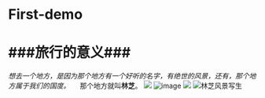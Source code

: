 # First-demo

###旅行的意义###
==========================
*想去一个地方，是因为那个地方有一个好听的名字，有绝世的风景，还有，那个地方属于我们的国度。*    
  那个地方就叫**林芝**。
![](https://timgsa.baidu.com/timg?image&quality=80&size=b9999_10000&sec=1492156570088&di=7d1ffedd6d16f434277f73d65f0f5891&imgtype=jpg&src=http%3A%2F%2Fimg3.imgtn.bdimg.com%2Fit%2Fu%3D1932411790%2C1237640318%26fm%3D214%26gp%3D0.jpg"边境小城林芝")
![image](https://timgsa.baidu.com/timg?image&quality=80&size=b9999_10000&sec=1492156965911&di=f32d7e879d5f7c437434e54f45ccd427&imgtype=0&src=http%3A%2F%2Fwww.369lvyouwang.com%2Fupload%2F20160217%2F201602171718563008.jpg)
![](https://timgsa.baidu.com/timg?image&quality=80&size=b9999_10000&sec=1492157037757&di=7e332173797192dc62deefac54a58d11&imgtype=0&src=http%3A%2F%2Fimage13-c.poco.cn%2Fmypoco%2Fqing%2F20120607%2F13%2F7243384304176373158_750x499_220.jpg)
![](http://s6.sinaimg.cn/mw690/001zCgz5gy6LAR1kqk595&690 "林芝风景写生")
